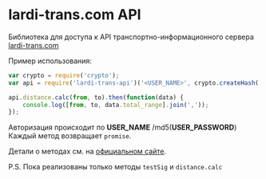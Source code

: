 lardi-trans.com API
===================

Библиотека для доступа к API транспортно-информационного сервера [lardi-trans.com](http://lardi-trans.com/)

Пример использования:

```javascript
var crypto = require('crypto');
var api = require('lardi-trans-api')('<USER_NAME>', crypto.createHash('md5').update('<USER_PASSWORD>').digest('hex'));

api.distance.calc(from, to).then(function(data) {
	console.log([from, to, data.total_range].join(','));
});
```

Авторизация происходит по __USER_NAME__ /md5(__USER_PASSWORD__)
Каждый метод возвращает `promise`.

Детали о методах см. на [официальном сайте](http://api.lardi-trans.com/).

P.S. Пока реализованы только методы `testSig` и `distance.calc`
